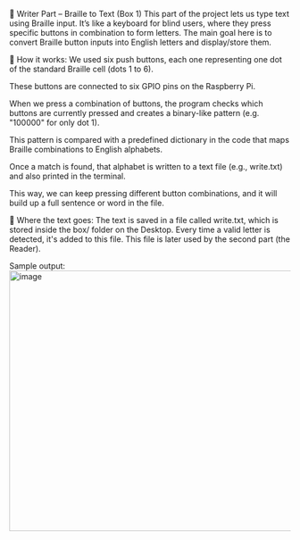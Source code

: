 📝 Writer Part – Braille to Text (Box 1)
This part of the project lets us type text using Braille input. It’s like a keyboard for blind users, where they press specific buttons in combination to form letters. The main goal here is to convert Braille button inputs into English letters and display/store them.

🔧 How it works:
We used six push buttons, each one representing one dot of the standard Braille cell (dots 1 to 6).

These buttons are connected to six GPIO pins on the Raspberry Pi.

When we press a combination of buttons, the program checks which buttons are currently pressed and creates a binary-like pattern (e.g. "100000" for only dot 1).

This pattern is compared with a predefined dictionary in the code that maps Braille combinations to English alphabets.

Once a match is found, that alphabet is written to a text file (e.g., write.txt) and also printed in the terminal.

This way, we can keep pressing different button combinations, and it will build up a full sentence or word in the file.

📂 Where the text goes:
The text is saved in a file called write.txt, which is stored inside the box/ folder on the Desktop. Every time a valid letter is detected, it's added to this file. This file is later used by the second part (the Reader).

Sample output:
<img width="595" height="467" alt="image" src="https://github.com/user-attachments/assets/2f9618dc-f259-4cb0-a36a-54ad1846ebb4" />
